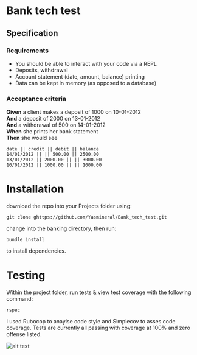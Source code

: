 # Bank tech test

## Specification

### Requirements

* You should be able to interact with your code via a REPL 
* Deposits, withdrawal
* Account statement (date, amount, balance) printing
* Data can be kept in memory (as opposed to a database)

### Acceptance criteria

**Given** a client makes a deposit of 1000 on 10-01-2012  
**And** a deposit of 2000 on 13-01-2012  
**And** a withdrawal of 500 on 14-01-2012  
**When** she prints her bank statement  
**Then** she would see

```
date || credit || debit || balance
14/01/2012 || || 500.00 || 2500.00
13/01/2012 || 2000.00 || || 3000.00
10/01/2012 || 1000.00 || || 1000.00
```

# Installation

download the repo into your Projects folder using:

```
git clone ghttps://github.com/Yasmineral/Bank_tech_test.git
```

change into the banking directory, then run:

```
bundle install
```

to install dependencies.

# Testing

Within the project folder, run tests & view test coverage with the following command:

```rspec```


I used Rubocop to anaylse code style and Simplecov to asses code coverage. Tests are currently all passing with coverage at 100% and zero offense listed.


![alt text](test_coverage.png "testcoverage")


